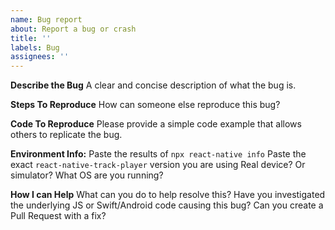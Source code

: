 ```yaml
---
name: Bug report
about: Report a bug or crash
title: ''
labels: Bug
assignees: ''
---
```


**Describe the Bug**
A clear and concise description of what the bug is.

**Steps To Reproduce**
How can someone else reproduce this bug?

**Code To Reproduce**
Please provide a simple code example that allows others to replicate the bug.

**Environment Info:**
Paste the results of `npx react-native info`
Paste the exact `react-native-track-player` version you are using
Real device? Or simulator?
What OS are you running?

**How I can Help**
What can you do to help resolve this?
Have you investigated the underlying JS or Swift/Android code causing this bug?
Can you create a Pull Request with a fix?
